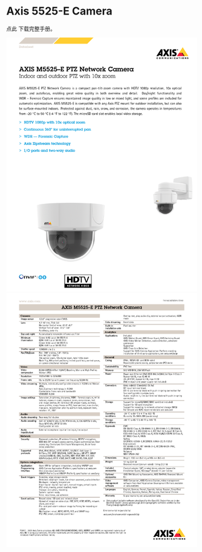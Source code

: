 # Axis 5525-E Camera
<p>点此 <resource src="../resources/Axis_5525-E_Camera/Axis_5525-E_Camera.pdf" text="下载完整手册"/>下载完整手册。</p>

![Axis_5525-E_Camera_页面_1.png](../resources/Axis_5525-E_Camera/Axis_5525-E_Camera_页面_1.png)
![Axis_5525-E_Camera_页面_2.png](../resources/Axis_5525-E_Camera/Axis_5525-E_Camera_页面_2.png)
